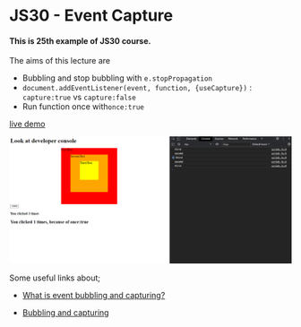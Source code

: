 # JS30 - Event Capture
#### This is 25th example of JS30 course.
The aims of this lecture are 

- Bubbling and stop bubbling with `e.stopPropagation`
-  `document.addEventListener(event, function, {useCapture})` : `capture:true` vs `capture:false`
- Run function once with`once:true`

[live demo](https://mervekrblt.github.io/JavaScript-30/25-Event%20Capture/index.html)

![](image.png)

Some useful links about;
- [What is event bubbling and capturing?](https://stackoverflow.com/questions/4616694/what-is-event-bubbling-and-capturing#:~:text=The%20event%20propagation%20mode%20determines,propagated%20to%20the%20inner%20elements.)

- [Bubbling and capturing](https://javascript.info/bubbling-and-capturing)
